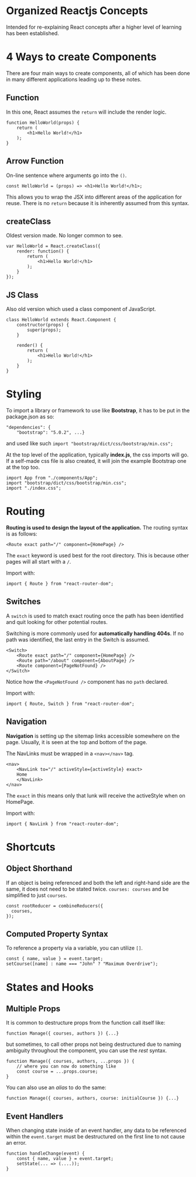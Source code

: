 # Organized Reactjs Concepts

Intended for re-explaining React concepts after a higher level of learning has been established.

# 4 Ways to create Components

There are four main ways to create components, all of which has been done in many different applications leading up to these notes.

## Function

In this one, React assumes the `return` will include the render logic.

```
function HelloWorld(props) {
    return (
        <h1>Hello World!</h1>
    );
}
```

## Arrow Function

On-line sentence where arguments go into the `()`.

```
const HelloWorld = (props) => <h1>Hello World!</h1>;
```

This allows you to wrap the JSX into different areas of the application for reuse. There is no `return` because it is inherently assumed from this syntax.

## createClass

Oldest version made. No longer common to see.

```
var HelloWorld = React.createClass({
    render: function() {
        return (
            <h1>Hello World!</h1>
        );
    }
});
```

## JS Class

Also old version which used a class component of JavaScript.

```
class HelloWorld extends React.Component {
    constructor(props) {
        super(props);
    }

    render() {
        return (
            <h1>Hello World!</h1>
        );
    }
}
```

# Styling

To import a library or framework to use like **Bootstrap**, it has to be put in the package.json as so:

```
"dependencies": {
    "bootstrap": "5.0.2", ...}
```

and used like such `import "bootstrap/dict/css/bootstrap/min.css";`

At the top level of the application, typically **index.js**, the css imports will go. If a self-made css file is also created, it will join the example Bootstrap one at the top too.

```
import App from "./components/App";
import "bootstrap/dict/css/bootstrap/min.css";
import "./index.css";
```

# Routing

**Routing is used to design the layout of the application.** The routing syntax is as follows:

```
<Route exact path="/" component={HomePage} />
```

The `exact` keyword is used best for the root directory. This is because other pages will all start with a `/`.

Import with:

```
import { Route } from "react-router-dom";
```

## Switches

A `switch` is used to match exact routing once the path has been identified and quit looking for other potential routes.

Switching is more commonly used for **automatically handling 404s**. If no path was identified, the last entry in the Switch is assumed.

```
<Switch>
    <Route exact path="/" component={HomePage} />
    <Route path="/about" component={AboutPage} />
    <Route component={PageNotFound} />
</Switch>
```

Notice how the `<PageNotFound />` component has no `path` declared.

Import with:

```
import { Route, Switch } from "react-router-dom";
```

## Navigation

**Navigation** is setting up the sitemap links accessible somewhere on the page. Usually, it is seen at the top and bottom of the page.

The NavLinks must be wrapped in a `<nav></nav>` tag.

```
<nav>
    <NavLink to="/" activeStyle={activeStyle} exact>
    Home
    </NavLink>
</nav>
```

The `exact` in this means only that lunk will receive the activeStyle when on HomePage.

Import with:

```
import { NavLink } from "react-router-dom";
```

# Shortcuts

## Object Shorthand

If an object is being referenced and both the left and right-hand side are the same, it does not need to be stated twice.
`courses: courses` and be simplified to just `courses`.

```
const rootReducer = combineReducers({
  courses,
});
```

## Computed Property Syntax

To reference a property via a variable, you can utilize `[]`.

```
const { name, value } = event.target;
setCourse([name] : name === "John" ? "Maximum Overdrive");
```

# States and Hooks

## Multiple Props

It is common to destructure props from the function call itself like:

```
function Manage({ courses, authors }) {...}
```

but sometimes, to call other props not being destructured due to naming ambiguity throughout the component, you can use the _rest_ syntax.

```
function Manage({ courses, authors, ...props }) {
    // where you can now do something like
    const course = ...props.course;
}
```

You can also use an _alias_ to do the same:

```
function Manage({ courses, authors, course: initialCourse }) {...}
```

## Event Handlers

When changing state inside of an event handler, any data to be referenced within the `event.target` must be destructured on the first line to not cause an error.

```
function handleChange(event) {
    const { name, value } = event.target;
    setState(... => (....));
}
```
